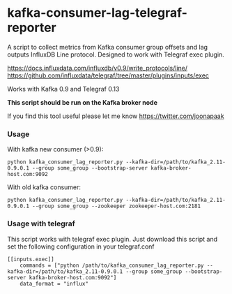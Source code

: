 # kafka-consumer-lag-telegraf-reporter

A script to collect metrics from Kafka consumer group offsets and lag outputs InfluxDB Line protocol. Designed to work with Telegraf exec plugin.

https://docs.influxdata.com/influxdb/v0.9/write_protocols/line/
https://github.com/influxdata/telegraf/tree/master/plugins/inputs/exec

Works with Kafka 0.9 and Telegraf 0.13

**This script should be run on the Kafka broker node**

If you find this tool useful please let me know https://twitter.com/joonapaak
### Usage

With kafka new consumer (>0.9):
```
python kafka_consumer_lag_reporter.py --kafka-dir=/path/to/kafka_2.11-0.9.0.1 --group some_group --bootstrap-server kafka-broker-host.com:9092
```

With old kafka consumer:
```
python kafka_consumer_lag_reporter.py --kafka-dir=/path/to/kafka_2.11-0.9.0.1 --group some_group --zookeeper zookeeper-host.com:2181
```

### Usage with telegraf

This script works with telegraf exec plugin. Just download this script and set the following configuration in your telegraf.conf

```
[[inputs.exec]]
    commands = ["python /path/to/kafka_consumer_lag_reporter.py --kafka-dir=/path/to/kafka_2.11-0.9.0.1 --group some_group --bootstrap-server kafka-broker-host.com:9092"]
    data_format = "influx"
```
